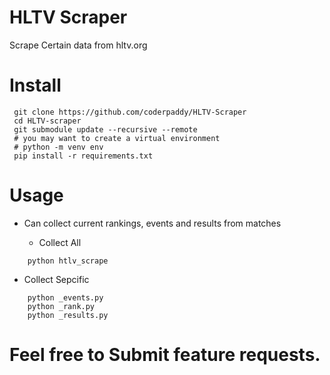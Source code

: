 # HLTV Scraper
 Scrape Certain data from hltv.org

 # Install
 ```
  git clone https://github.com/coderpaddy/HLTV-Scraper
  cd HLTV-scraper
  git submodule update --recursive --remote
  # you may want to create a virtual environment
  # python -m venv env
  pip install -r requirements.txt
```

# Usage

 - Can collect current rankings, events and results from matches

   * Collect All

``` 
    python htlv_scrape
```

   * Collect Sepcific

``` 
    python _events.py
    python _rank.py
    python _results.py
```

# Feel free to Submit feature requests.
